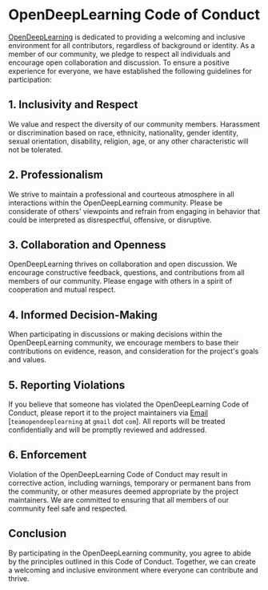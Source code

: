 # OpenDeepLearning Code of Conduct

[OpenDeepLearning]( https://www.opendeeplearning.xyz) is dedicated to providing a welcoming and inclusive environment for all contributors, regardless of background or identity. As a member of our community, we pledge to respect all individuals and encourage open collaboration and discussion. To ensure a positive experience for everyone, we have established the following guidelines for participation:

## 1. Inclusivity and Respect

We value and respect the diversity of our community members. Harassment or discrimination based on race, ethnicity, nationality, gender identity, sexual orientation, disability, religion, age, or any other characteristic will not be tolerated.

## 2. Professionalism

We strive to maintain a professional and courteous atmosphere in all interactions within the OpenDeepLearning community. Please be considerate of others' viewpoints and refrain from engaging in behavior that could be interpreted as disrespectful, offensive, or disruptive.

## 3. Collaboration and Openness

OpenDeepLearning thrives on collaboration and open discussion. We encourage constructive feedback, questions, and contributions from all members of our community. Please engage with others in a spirit of cooperation and mutual respect.

## 4. Informed Decision-Making

When participating in discussions or making decisions within the OpenDeepLearning community, we encourage members to base their contributions on evidence, reason, and consideration for the project's goals and values.

## 5. Reporting Violations

If you believe that someone has violated the OpenDeepLearning Code of Conduct, please report it to the project maintainers via [Email](mailto:teamopendeeplearning@gmail.com) [`teamopendeeplearning` at `gmail` dot `com`]. All reports will be treated confidentially and will be promptly reviewed and addressed.

## 6. Enforcement

Violation of the OpenDeepLearning Code of Conduct may result in corrective action, including warnings, temporary or permanent bans from the community, or other measures deemed appropriate by the project maintainers. We are committed to ensuring that all members of our community feel safe and respected.

## Conclusion

By participating in the OpenDeepLearning community, you agree to abide by the principles outlined in this Code of Conduct. Together, we can create a welcoming and inclusive environment where everyone can contribute and thrive.
